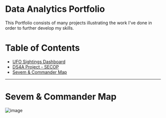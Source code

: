 # Data Analytics Portfolio

This Portfolio consists of many projects illustrating the work I've done in order to further develop my skills.

# Table of Contents

- [UFO Sightings Dashboard](https://github.com/LauraTrujilloT/data-portfolio)
- [DS4A Project - SECOP](https://github.com/LauraTrujilloT/data-portfolio)
- [Sevem & Commander Map](d)

---

# Sevem & Commander Map

![image]('https://github.com/LauraTrujilloT/data-portfolio/blob/main/img/healpy_map.png')